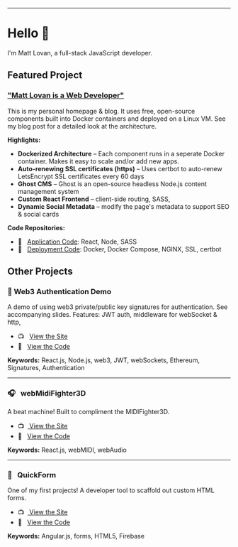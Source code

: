 <hr>

# Hello 👋

I'm Matt Lovan, a full-stack JavaScript developer.

## Featured Project

### ["Matt Lovan is a Web Developer"](https://mattlovan.com)
This is my personal homepage & blog. It uses free, open-source components built into Docker containers and deployed on a Linux VM. See my blog post for a detailed look at the architecture.

**Highlights:**
- **Dockerized Architecture** – Each component runs in a seperate Docker container. Makes it easy to scale and/or add new apps.
- **Auto-renewing SSL certificates (https)** – Uses certbot to auto-renew LetsEncrypt SSL certificates every 60 days
- **Ghost CMS** – Ghost is an open-source headless Node.js content management system
- **Custom React Frontend** – client-side routing, SASS, 
- **Dynamic Social Metadata** – modify the page's metadata to support SEO & social cards


**Code Repositories:**

- 💾  &nbsp; [Application Code](https://github.com/MagRelo/servesa-homepage): React, Node, SASS
- 💾  &nbsp; [Deployment Code](https://github.com/MagRelo/servesa-compose): Docker, Docker Compose, NGINX, SSL, certbot



## Other Projects


###  🔐 Web3 Authentication Demo
A demo of using web3 private/public key signatures for authentication. See accompanying slides. Features: JWT auth, middleware for webSocket & http, 

- 📺  &nbsp; [ View the Site](https://magrelo.github.io/quickForm/#/)
- 💾  &nbsp; [ View the Code](https://github.com/MagRelo/midi)

**Keywords:** React.js, Node.js, web3, JWT, webSockets, Ethereum, Signatures, Authentication

<hr/>

###  🎧  &nbsp; webMidiFighter3D
A beat machine! Built to compliment the MIDIFighter3D.

- 📺  &nbsp;[ View the Site](https://midifighter.mattlovan.com)
- 💾  &nbsp; [ View the Code](https://github.com/MagRelo/midi)

**Keywords:** React.js, webMIDI, webAudio

<hr/>

###  📑 &nbsp; QuickForm
One of my first projects! A developer tool to scaffold out custom HTML forms.

- 📺  &nbsp;[ View the Site](https://magrelo.github.io/quickForm/#/)
- 💾  &nbsp; [ View the Code](https://github.com/MagRelo/quickForm)

**Keywords:** Angular.js, forms, HTML5, Firebase
